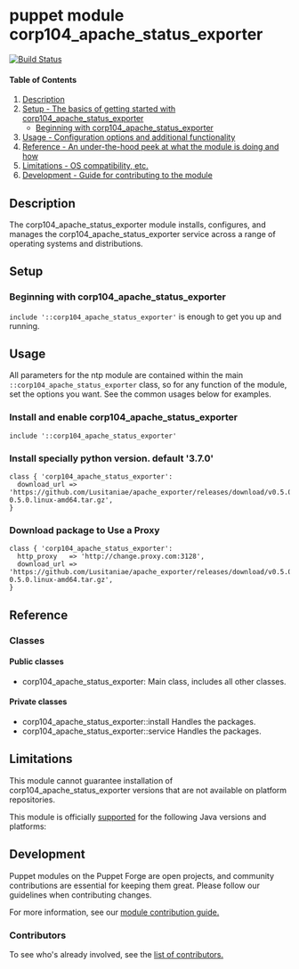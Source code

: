 # puppet module corp104_apache_status_exporter
[![Build Status](https://travis-ci.com/104corp/puppet-corp104_apache_status_exporter.svg?branch=master)](https://travis-ci.com/104corp/puppet-corp104_apache_status_exporter)


#### Table of Contents

1. [Description](#description)
1. [Setup - The basics of getting started with corp104_apache_status_exporter](#setup)
    * [Beginning with corp104_apache_status_exporter](#beginning-with-corp104_apache_status_exporter)
1. [Usage - Configuration options and additional functionality](#usage)
1. [Reference - An under-the-hood peek at what the module is doing and how](#reference)
1. [Limitations - OS compatibility, etc.](#limitations)
1. [Development - Guide for contributing to the module](#development)

## Description

The corp104_apache_status_exporter module installs, configures, and manages the corp104_apache_status_exporter service across a range of operating systems and distributions.

## Setup

### Beginning with corp104_apache_status_exporter

`include '::corp104_apache_status_exporter'` is enough to get you up and running.

## Usage

All parameters for the ntp module are contained within the main `::corp104_apache_status_exporter` class, so for any function of the module, set the options you want. See the common usages below for examples.

### Install and enable corp104_apache_status_exporter

```puppet
include '::corp104_apache_status_exporter'
```

### Install specially python version. default '3.7.0'

```puppet
class { 'corp104_apache_status_exporter':
  download_url => 'https://github.com/Lusitaniae/apache_exporter/releases/download/v0.5.0/apache_exporter-0.5.0.linux-amd64.tar.gz',
}
```

### Download package to Use a Proxy

```puppet
class { 'corp104_apache_status_exporter':
  http_proxy   => 'http://change.proxy.com:3128',
  download_url => 'https://github.com/Lusitaniae/apache_exporter/releases/download/v0.5.0/apache_exporter-0.5.0.linux-amd64.tar.gz',
}
```

## Reference

### Classes

#### Public classes

* corp104_apache_status_exporter: Main class, includes all other classes.

#### Private classes

* corp104_apache_status_exporter::install Handles the packages.
* corp104_apache_status_exporter::service Handles the packages.

## Limitations

This module cannot guarantee installation of corp104_apache_status_exporter versions that are not available on  platform repositories.

This module is officially [supported](https://forge.puppetlabs.com/supported) for the following Java versions and platforms:

## Development

Puppet modules on the Puppet Forge are open projects, and community contributions are essential for keeping them great. Please follow our guidelines when contributing changes.

For more information, see our [module contribution guide.](https://docs.puppetlabs.com/forge/contributing.html)

### Contributors

To see who's already involved, see the [list of contributors.](https://github.com/104corp/puppet-corp104_apache_status_exporter/graphs/contributors)
